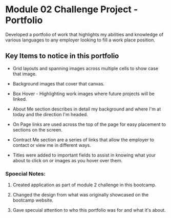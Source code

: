 # Module 02 Challenge Project - Portfolio
Developed a portfolio of work that highlights my abilities and knowledge
of various languages to any employer looking to fill a work place position. 


## Key Items to notice in this portfolio
* Grid layouts and spanning images across multiple cells to show case that image.

* Background images that cover that canvas.

* Box Hover - Highlighting work images where future projects will be linked.

* About Me section describes in detail my background and where I'm at today and the direction I'm headed.

* On Page links are used across the top of the page for easy placement to sections on the screen.

* Contract Me section are a series of links that allow the employer to contact or view me in different ways.

* Titles were added to important fields to assist in knowing what your about to click on or images as you hover over them.


### Spoecial Notes:
1. Created application as part of module 2 challenge in this bootcamp.

2. Changed the design from what was originally showcased on the bootcamp website.

3. Gave specuial attention to who this portfolio was for and what it's about.
